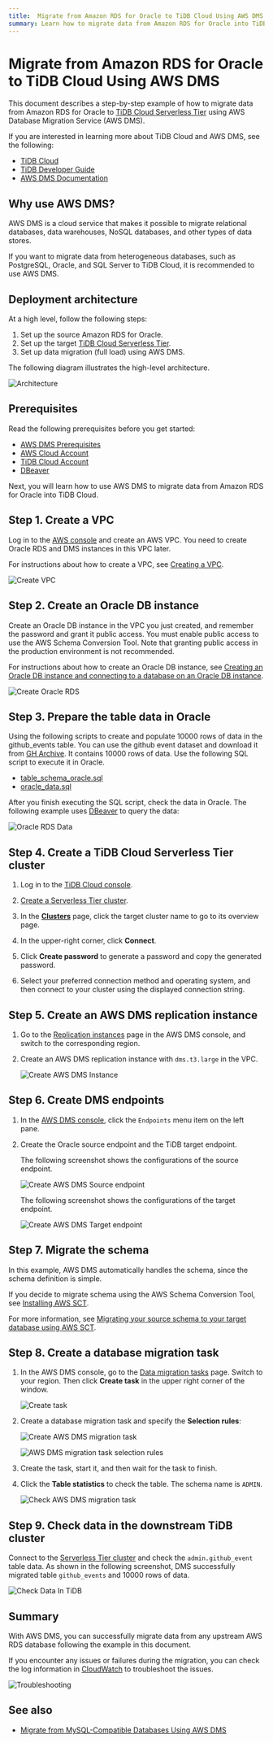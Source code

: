```yaml
---
title:  Migrate from Amazon RDS for Oracle to TiDB Cloud Using AWS DMS
summary: Learn how to migrate data from Amazon RDS for Oracle into TiDB Cloud Serverless Tier using AWS Database Migration Service (AWS DMS).
---
```


# Migrate from Amazon RDS for Oracle to TiDB Cloud Using AWS DMS

This document describes a step-by-step example of how to migrate data from Amazon RDS for Oracle to [TiDB Cloud Serverless Tier](https://tidbcloud.com/console/clusters/create-cluster) using AWS Database Migration Service (AWS DMS).

If you are interested in learning more about TiDB Cloud and AWS DMS, see the following:

- [TiDB Cloud](https://docs.pingcap.com/tidbcloud/)
- [TiDB Developer Guide](https://docs.pingcap.com/tidbcloud/dev-guide-overview)
- [AWS DMS Documentation](https://docs.aws.amazon.com/dms/latest/userguide/CHAP_GettingStarted.html)

## Why use AWS DMS?

AWS DMS is a cloud service that makes it possible to migrate relational databases, data warehouses, NoSQL databases, and other types of data stores.

If you want to migrate data from heterogeneous databases, such as PostgreSQL, Oracle, and SQL Server to TiDB Cloud, it is recommended to use AWS DMS.

## Deployment architecture

At a high level, follow the following steps:

1. Set up the source Amazon RDS for Oracle.
2. Set up the target [TiDB Cloud Serverless Tier](https://tidbcloud.com/console/clusters/create-cluster).
3. Set up data migration (full load) using AWS DMS.

The following diagram illustrates the high-level architecture.

![Architecture](/media/tidb-cloud/aws-dms-from-oracle-to-tidb-0.png)

## Prerequisites

Read the following prerequisites before you get started:

- [AWS DMS Prerequisites](/tidb-cloud/migrate-from-mysql-using-aws-dms.md#prerequisites)
- [AWS Cloud Account](https://aws.amazon.com)
- [TiDB Cloud Account](https://tidbcloud.com)
- [DBeaver](https://dbeaver.io/)

Next, you will learn how to use AWS DMS to migrate data from Amazon RDS for Oracle into TiDB Cloud.

## Step 1. Create a VPC

Log in to the [AWS console](https://console.aws.amazon.com/vpc/home#vpcs:) and create an AWS VPC. You need to create Oracle RDS and DMS instances in this VPC later.

For instructions about how to create a VPC, see [Creating a VPC](https://docs.aws.amazon.com/vpc/latest/userguide/working-with-vpcs.html#Create-VPC).

![Create VPC](/media/tidb-cloud/aws-dms-from-oracle-to-tidb-1.png)

## Step 2. Create an Oracle DB instance

Create an Oracle DB instance in the VPC you just created, and remember the password and grant it public access. You must enable public access to use the AWS Schema Conversion Tool. Note that granting public access in the production environment is not recommended.

For instructions about how to create an Oracle DB instance, see [Creating an Oracle DB instance and connecting to a database on an Oracle DB instance](https://docs.aws.amazon.com/AmazonRDS/latest/UserGuide/CHAP_GettingStarted.CreatingConnecting.Oracle.html).

![Create Oracle RDS](/media/tidb-cloud/aws-dms-from-oracle-to-tidb-2.png)

## Step 3. Prepare the table data in Oracle

Using the following scripts to create and populate 10000 rows of data in the github_events table. You can use the github event dataset and download it from [GH Archive](https://gharchive.org/). It contains 10000 rows of data. Use the following SQL script to execute it in Oracle.

- [table_schema_oracle.sql](https://github.com/pingcap-inc/tidb-integration-script/blob/main/aws-dms/oracle_table_schema.sql)
- [oracle_data.sql](https://github.com/pingcap-inc/tidb-integration-script/blob/main/aws-dms/oracle_data.sql)

After you finish executing the SQL script, check the data in Oracle. The following example uses [DBeaver](https://dbeaver.io/) to query the data:

![Oracle RDS Data](/media/tidb-cloud/aws-dms-from-oracle-to-tidb-3.png)

## Step 4. Create a TiDB Cloud Serverless Tier cluster

1. Log in to the [TiDB Cloud console](https://tidbcloud.com/console/clusters).

2. [Create a Serverless Tier cluster](/tidb-cloud/tidb-cloud-quickstart.md).

3. In the [**Clusters**](https://tidbcloud.com/console/clusters) page, click the target cluster name to go to its overview page.

4. In the upper-right corner, click **Connect**.

5. Click **Create password** to generate a password and copy the generated password.

6. Select your preferred connection method and operating system, and then connect to your cluster using the displayed connection string.

## Step 5. Create an AWS DMS replication instance

1. Go to the [Replication instances](https://console.aws.amazon.com/dms/v2/home#replicationInstances) page in the AWS DMS console, and switch to the corresponding region.

2. Create an AWS DMS replication instance with `dms.t3.large` in the VPC.

    ![Create AWS DMS Instance](/media/tidb-cloud/aws-dms-from-oracle-to-tidb-8.png)

## Step 6. Create DMS endpoints

1. In the [AWS DMS console](https://console.aws.amazon.com/dms/v2/home), click the `Endpoints` menu item on the left pane.

2. Create the Oracle source endpoint and the TiDB target endpoint.

    The following screenshot shows the configurations of the source endpoint.

    ![Create AWS DMS Source endpoint](/media/tidb-cloud/aws-dms-from-oracle-to-tidb-9.png)

    The following screenshot shows the configurations of the target endpoint.

    ![Create AWS DMS Target endpoint](/media/tidb-cloud/aws-dms-from-oracle-to-tidb-10.png)

## Step 7. Migrate the schema

In this example, AWS DMS automatically handles the schema, since the schema definition is simple.

If you decide to migrate schema using the AWS Schema Conversion Tool, see [Installing AWS SCT](https://docs.aws.amazon.com/SchemaConversionTool/latest/userguide/CHAP_Installing.html#CHAP_Installing.Procedure).

For more information, see [Migrating your source schema to your target database using AWS SCT](https://docs.aws.amazon.com/dms/latest/userguide/CHAP_GettingStarted.SCT.html).

## Step 8. Create a database migration task

1. In the AWS DMS console, go to the [Data migration tasks](https://console.aws.amazon.com/dms/v2/home#tasks) page. Switch to your region. Then click **Create task** in the upper right corner of the window.

    ![Create task](/media/tidb-cloud/aws-dms-to-tidb-cloud-create-task.png)

2. Create a database migration task and specify the **Selection rules**:

    ![Create AWS DMS migration task](/media/tidb-cloud/aws-dms-from-oracle-to-tidb-11.png)

    ![AWS DMS migration task selection rules](/media/tidb-cloud/aws-dms-from-oracle-to-tidb-12.png)

3. Create the task, start it, and then wait for the task to finish.

4. Click the **Table statistics** to check the table. The schema name is `ADMIN`.

    ![Check AWS DMS migration task](/media/tidb-cloud/aws-dms-from-oracle-to-tidb-13.png)

## Step 9. Check data in the downstream TiDB cluster

Connect to the [Serverless Tier cluster](https://tidbcloud.com/console/clusters/create-cluster) and check the `admin.github_event` table data. As shown in the following screenshot, DMS successfully migrated table `github_events` and 10000 rows of data.

![Check Data In TiDB](/media/tidb-cloud/aws-dms-from-oracle-to-tidb-14.png)

## Summary

With AWS DMS, you can successfully migrate data from any upstream AWS RDS database following the example in this document.

If you encounter any issues or failures during the migration, you can check the log information in [CloudWatch](https://console.aws.amazon.com/cloudwatch/home) to troubleshoot the issues.

![Troubleshooting](/media/tidb-cloud/aws-dms-to-tidb-cloud-troubleshooting.png)

## See also

- [Migrate from MySQL-Compatible Databases Using AWS DMS](/tidb-cloud/migrate-from-mysql-using-aws-dms.md)
